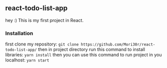 
## **react-todo-list-app**

hey :) This is my first project in React.

### **Installation**

first clone my repository:
`
git clone https://github.com/Mori30r/react-todo-list-app/
`
then in project directory run this command to install libraries:
`
yarn install
`
then you can use this command to run project in you localhost:
`
yarn start
` 